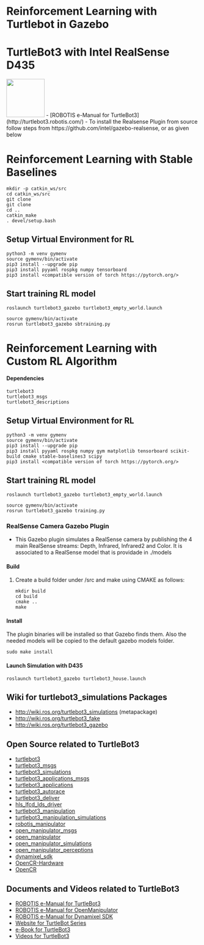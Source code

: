 # Reinforcement Learning with Turtlebot in Gazebo
# TurtleBot3 with Intel RealSense D435
<img src="https://github.com/ROBOTIS-GIT/emanual/blob/master/assets/images/platform/turtlebot3/logo_turtlebot3.png" width="100">
- [ROBOTIS e-Manual for TurtleBot3](http://turtlebot3.robotis.com/)
- To install the Realsense Plugin from source follow steps from https://github.com/intel/gazebo-realsense, or as given below

# Reinforcement Learning with Stable Baselines
```
mkdir -p catkin_ws/src
cd catkin_ws/src
git clone 
git clone 
cd ..
catkin_make
. devel/setup.bash
```

## Setup Virtual Environment for RL
```
python3 -m venv gymenv
source gymenv/bin/activate
pip3 install --upgrade pip
pip3 install pyyaml rospkg numpy tensorboard 
pip3 install <compatible version of torch https://pytorch.org/>
```
## Start training RL model
```
roslaunch turtlebot3_gazebo turtlebot3_empty_world.launch

source gymenv/bin/activate
rosrun turtlebot3_gazebo sbtraining.py
```
# Reinforcement Learning with Custom RL Algorithm

#### Dependencies
```
turtlebot3
turtlebot3_msgs
turtlebot3_descriptions
```

## Setup Virtual Environment for RL
```
python3 -m venv gymenv
source gymenv/bin/activate
pip3 install --upgrade pip
pip3 install pyyaml rospkg numpy gym matplotlib tensorboard scikit-build cmake stable-baselines3 scipy
pip3 install <compatible version of torch https://pytorch.org/>
```
## Start training RL model
```
roslaunch turtlebot3_gazebo turtlebot3_empty_world.launch

source gymenv/bin/activate
rosrun turtlebot3_gazebo training.py
```

### RealSense Camera Gazebo Plugin
- This Gazebo plugin simulates a RealSense camera by publishing the 4 main RealSense streams: Depth, Infrared, Infrared2 and Color. It is associated to a
RealSense model that is providade in ./models

#### Build #

1. Create a build folder under /src and make using CMAKE as follows:

    ```
    mkdir build
    cd build
    cmake ..
    make
    ```

#### Install #

The plugin binaries will be installed so that Gazebo finds them. Also the
needed models will be copied to the default gazebo models folder.

    sudo make install
    
#### Launch Simulation with D435 #

```
roslaunch turtlebot3_gazebo turtlebot3_house.launch
```

## Wiki for turtlebot3_simulations Packages
- http://wiki.ros.org/turtlebot3_simulations (metapackage)
- http://wiki.ros.org/turtlebot3_fake
- http://wiki.ros.org/turtlebot3_gazebo

## Open Source related to TurtleBot3
- [turtlebot3](https://github.com/ROBOTIS-GIT/turtlebot3)
- [turtlebot3_msgs](https://github.com/ROBOTIS-GIT/turtlebot3_msgs)
- [turtlebot3_simulations](https://github.com/ROBOTIS-GIT/turtlebot3_simulations)
- [turtlebot3_applications_msgs](https://github.com/ROBOTIS-GIT/turtlebot3_applications_msgs)
- [turtlebot3_applications](https://github.com/ROBOTIS-GIT/turtlebot3_applications)
- [turtlebot3_autorace](https://github.com/ROBOTIS-GIT/turtlebot3_autorace)
- [turtlebot3_deliver](https://github.com/ROBOTIS-GIT/turtlebot3_deliver)
- [hls_lfcd_lds_driver](https://github.com/ROBOTIS-GIT/hls_lfcd_lds_driver)
- [turtlebot3_manipulation](https://github.com/ROBOTIS-GIT/turtlebot3_manipulation.git)
- [turtlebot3_manipulation_simulations](https://github.com/ROBOTIS-GIT/turtlebot3_manipulation_simulations.git)
- [robotis_manipulator](https://github.com/ROBOTIS-GIT/robotis_manipulator)
- [open_manipulator_msgs](https://github.com/ROBOTIS-GIT/open_manipulator_msgs)
- [open_manipulator](https://github.com/ROBOTIS-GIT/open_manipulator)
- [open_manipulator_simulations](https://github.com/ROBOTIS-GIT/open_manipulator_simulations)
- [open_manipulator_perceptions](https://github.com/ROBOTIS-GIT/open_manipulator_perceptions)
- [dynamixel_sdk](https://github.com/ROBOTIS-GIT/DynamixelSDK)
- [OpenCR-Hardware](https://github.com/ROBOTIS-GIT/OpenCR-Hardware)
- [OpenCR](https://github.com/ROBOTIS-GIT/OpenCR)

## Documents and Videos related to TurtleBot3
- [ROBOTIS e-Manual for TurtleBot3](http://turtlebot3.robotis.com/)
- [ROBOTIS e-Manual for OpenManipulator](http://emanual.robotis.com/docs/en/platform/openmanipulator/)
- [ROBOTIS e-Manual for Dynamixel SDK](http://emanual.robotis.com/docs/en/software/dynamixel/dynamixel_sdk/overview/)
- [Website for TurtleBot Series](http://www.turtlebot.com/)
- [e-Book for TurtleBot3](https://community.robotsource.org/t/download-the-ros-robot-programming-book-for-free/51/)
- [Videos for TurtleBot3 ](https://www.youtube.com/playlist?list=PLRG6WP3c31_XI3wlvHlx2Mp8BYqgqDURU)
